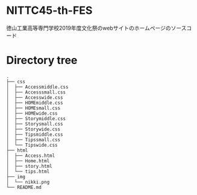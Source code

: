 # NITTC45-th-FES
徳山工業高等専門学校2019年度文化祭のwebサイトのホームページのソースコード

# Directory tree
```
.
├── css
│  ├── Accessmiddle.css
│  ├── Accesssmall.css
│  ├── Accesswide.css
│  ├── HOMEmiddle.css
│  ├── HOMEsmall.css
│  ├── HOMEwide.css
│  ├── Storymiddle.css
│  ├── Storysmall.css
│  ├── Storywide.css
│  ├── Tipsmiddle.css
│  ├── Tipssmall.css
│  └── Tipswide.css
├── html
│  ├── Access.html
│  ├── Home.html
│  ├── story.html
│  └── tips.html
├── img
│  └── nikki.png
└── README.md
```
